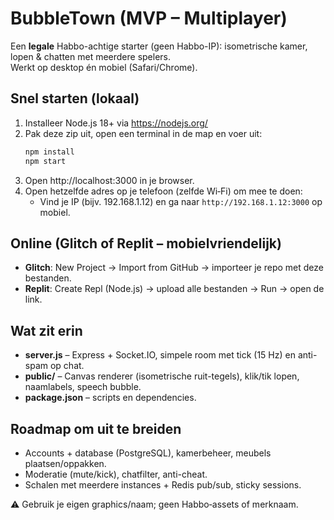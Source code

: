 # BubbleTown (MVP – Multiplayer)
Een **legale** Habbo-achtige starter (geen Habbo-IP): isometrische kamer, lopen & chatten met meerdere spelers.  
Werkt op desktop én mobiel (Safari/Chrome).

## Snel starten (lokaal)
1. Installeer Node.js 18+ via https://nodejs.org/
2. Pak deze zip uit, open een terminal in de map en voer uit:
   ```bash
   npm install
   npm start
   ```
3. Open http://localhost:3000 in je browser.
4. Open hetzelfde adres op je telefoon (zelfde Wi‑Fi) om mee te doen:
   - Vind je IP (bijv. 192.168.1.12) en ga naar `http://192.168.1.12:3000` op mobiel.

## Online (Glitch of Replit – mobielvriendelijk)
- **Glitch**: New Project → Import from GitHub → importeer je repo met deze bestanden.  
- **Replit**: Create Repl (Node.js) → upload alle bestanden → Run → open de link.

## Wat zit erin
- **server.js** – Express + Socket.IO, simpele room met tick (15 Hz) en anti-spam op chat.
- **public/** – Canvas renderer (isometrische ruit-tegels), klik/tik lopen, naamlabels, speech bubble.
- **package.json** – scripts en dependencies.

## Roadmap om uit te breiden
- Accounts + database (PostgreSQL), kamerbeheer, meubels plaatsen/oppakken.
- Moderatie (mute/kick), chatfilter, anti-cheat.
- Schalen met meerdere instances + Redis pub/sub, sticky sessions.

⚠️ Gebruik je eigen graphics/naam; geen Habbo‑assets of merknaam.
